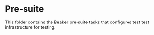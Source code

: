 Pre-suite
===========================

This folder contains the [Beaker](https://github.com/puppetlabs/beaker) pre-suite tasks that configures test
test infrastructure for testing.
